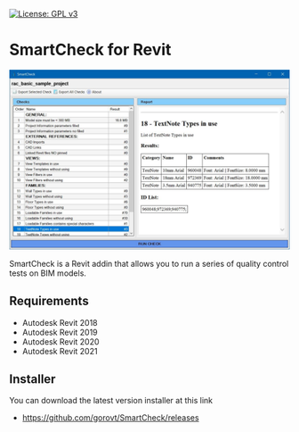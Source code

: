 [![License: GPL v3](https://img.shields.io/badge/License-GPL%20v3-blue.svg?style=for-the-badge)](http://www.gnu.org/licenses/gpl-3.0)
# SmartCheck for Revit

<img src="Images/SmartCheck_Main.JPG" width="640" />

SmartCheck is a Revit addin that allows you to run a series of quality control tests on BIM models.

## Requirements
* Autodesk Revit 2018
* Autodesk Revit 2019
* Autodesk Revit 2020
* Autodesk Revit 2021

## Installer
You can download the latest version installer at this link
* https://github.com/gorovt/SmartCheck/releases
